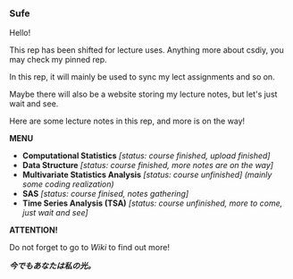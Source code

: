 ### Sufe

Hello!

This rep has been shifted for lecture uses. Anything more about csdiy, you may check my pinned rep.

In this rep, it will mainly be used to sync my lect assignments and so on. 

Maybe there will also be a website storing my lecture notes, but let's just wait and see.


Here are some lecture notes in this rep, and more is on the way!

**MENU**
* **Computational Statistics** _[status: course finished, upload finished]_
* **Data Structure** _[status: course finished, more notes are on the way]_
* **Multivariate Statistics Analysis** _[status: course unfinished] (mainly some coding realization)_
* **SAS** _[status: course finised, notes gathering]_
* **Time Series Analysis (TSA)** _[status: course unfinished, more to come, just wait and see]_

**ATTENTION!**

Do not forget to go to *Wiki* to find out more!





















***今でもあなたは私の光。***
